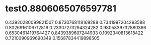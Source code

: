 # test0.8806065076597781
0.43920280099821507
0.8730768118169288
0.7341997204293588
0.8026916106712816
0.23307273294324282
0.9805839732880386
0.6530461419764427
0.8439389607244933
0.1092340813618422
0.7210090969690349
0.15687834419898505

